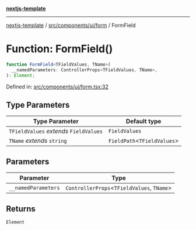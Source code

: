 [**nextjs-template**](README.md)

---

[nextjs-template](README.md) / [src/components/ui/form](src.components.ui.form.md) / FormField

# Function: FormField()

```ts
function FormField<TFieldValues, TName>(
  __namedParameters: ControllerProps<TFieldValues, TName>,
): Element;
```

Defined in: [src/components/ui/form.tsx:32](https://github.com/mariolim96/Easy-Check-In/blob/e840a4393cceae48bed5204292fc61d73f9f5dbb/src/components/ui/form.tsx#L32)

## Type Parameters

| Type Parameter                         | Default type                  |
| -------------------------------------- | ----------------------------- |
| `TFieldValues` _extends_ `FieldValues` | `FieldValues`                 |
| `TName` _extends_ `string`             | `FieldPath`\<`TFieldValues`\> |

## Parameters

| Parameter           | Type                                         |
| ------------------- | -------------------------------------------- |
| `__namedParameters` | `ControllerProps`\<`TFieldValues`, `TName`\> |

## Returns

`Element`
